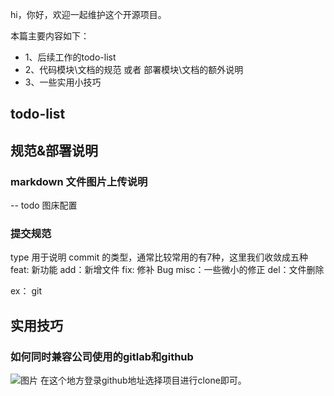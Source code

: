 
hi，你好，欢迎一起维护这个开源项目。

本篇主要内容如下：
- 1、后续工作的todo-list
- 2、代码模块\文档的规范 或者 部署模块\文档的额外说明
- 3、一些实用小技巧



## todo-list

## 规范&部署说明
### markdown 文件图片上传说明
-- todo 图床配置
### 提交规范
type 用于说明 commit 的类型，通常比较常用的有7种，这里我们收敛成五种
feat: 新功能
add：新增文件
fix: 修补 Bug
misc：一些微小的修正
del：文件删除

ex： git
## 实用技巧
### 如何同时兼容公司使用的gitlab和github
![图片](./assets/dev-ReadMe-1660132973479.png)
在这个地方登录github地址选择项目进行clone即可。


